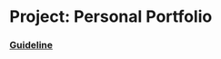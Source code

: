 # Project: Personal Portfolio

### [Guideline](https://www.theodinproject.com/lessons/advanced-html-and-css-personal-portfolio)
